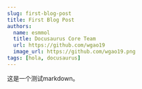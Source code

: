 ```yaml
---
slug: first-blog-post
title: First Blog Post
authors:
  name: esmmol
  title: Docusaurus Core Team
  url: https://github.com/wgao19
  image_url: https://github.com/wgao19.png
tags: [hola, docusaurus]
---
```


这是一个测试markdown。